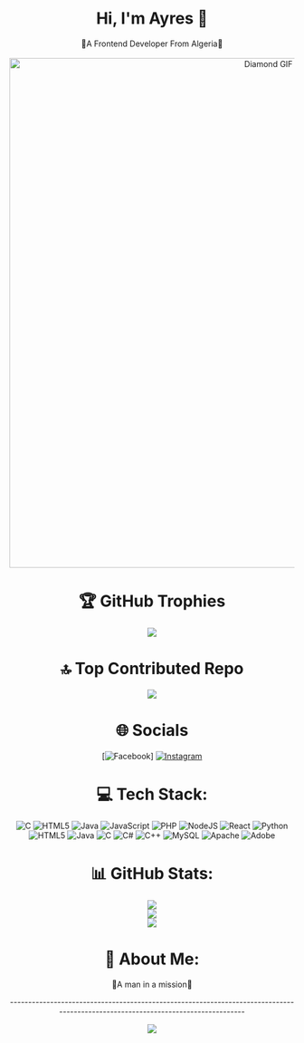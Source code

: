 <h1 align="center">Hi, I'm Ayres 👋</h1>
<div align="center">
  💎A Frontend  Developer From Algeria💎
</div>
<br>
                                         

<div align="center">
  <img src="https://i.pinimg.com/originals/5b/f4/00/5bf400ba325e910a51c8431c68e80df7.gif" alt="Diamond GIF" width="900px">
</div>

<h1 align="center">🏆 GitHub Trophies</h1>
<div align="center">
  
![](https://github-profile-trophy.vercel.app/?username=Ayres-Adel&theme=gitdimmed&no-frame=false&no-bg=true&margin-w=4)
</div>

<h1 align="center">🔝 Top Contributed Repo</h1>
<div align="center">
  
![](https://github-contributor-stats.vercel.app/api?username=Ayres-Adel&limit=5&theme=nord&combine_all_yearly_contributions=true)
</div>


<h1 align="center">🌐 Socials</h1>
<div align="center">
  
[![Facebook](https://img.shields.io/badge/Facebook-%231877F2.svg?logo=Facebook&logoColor=white)] [![Instagram](https://img.shields.io/badge/Instagram-%23E4405F.svg?logo=Instagram&logoColor=white)](https://instagram.com/x_ayres_x) 
</div>



<h1 align="center">💻 Tech Stack:</h1>
<div align="center">
  
![C](https://img.shields.io/badge/c-%2300599C.svg?style=for-the-badge&logo=c&logoColor=white) ![HTML5](https://img.shields.io/badge/html5-%23E34F26.svg?style=for-the-badge&logo=html5&logoColor=white) ![Java](https://img.shields.io/badge/java-%23ED8B00.svg?style=for-the-badge&logo=openjdk&logoColor=white) ![JavaScript](https://img.shields.io/badge/javascript-%23323330.svg?style=for-the-badge&logo=javascript&logoColor=%23F7DF1E) ![PHP](https://img.shields.io/badge/php-%23777BB4.svg?style=for-the-badge&logo=php&logoColor=white) ![NodeJS](https://img.shields.io/badge/node.js-6DA55F?style=for-the-badge&logo=node.js&logoColor=white) ![React](https://img.shields.io/badge/react-%2320232a.svg?style=for-the-badge&logo=react&logoColor=%2361DAFB) ![Python](https://img.shields.io/badge/python-3670A0?style=for-the-badge&logo=python&logoColor=ffdd54) ![HTML5](https://img.shields.io/badge/html5-%23E34F26.svg?style=for-the-badge&logo=html5&logoColor=white) ![Java](https://img.shields.io/badge/java-%23ED8B00.svg?style=for-the-badge&logo=openjdk&logoColor=white) ![C](https://img.shields.io/badge/c-%2300599C.svg?style=for-the-badge&logo=c&logoColor=white) ![C#](https://img.shields.io/badge/c%23-%23239120.svg?style=for-the-badge&logo=csharp&logoColor=white) ![C++](https://img.shields.io/badge/c++-%2300599C.svg?style=for-the-badge&logo=c%2B%2B&logoColor=white) ![MySQL](https://img.shields.io/badge/mysql-%2300000f.svg?style=for-the-badge&logo=mysql&logoColor=white) ![Apache](https://img.shields.io/badge/apache-%23D42029.svg?style=for-the-badge&logo=apache&logoColor=white) ![Adobe](https://img.shields.io/badge/adobe-%23FF0000.svg?style=for-the-badge&logo=adobe&logoColor=white)
</div>
<h1 align="center">📊 GitHub Stats:</h1>
<div align="center">
  
![](https://github-readme-stats.vercel.app/api?username=Ayres-Adel&theme=react&hide_border=false&include_all_commits=false&count_private=false)<br/>
![](https://github-readme-streak-stats.herokuapp.com/?user=Ayres-Adel&theme=react&hide_border=false)<br/>
![](https://github-readme-stats.vercel.app/api/top-langs/?username=Ayres-Adel&theme=react&hide_border=false&include_all_commits=false&count_private=false&layout=compact)
</div>



<h1 align="center">💫 About Me:</h1>

<p align="center">💎A man in a mission💎</p>
<div align="center">
---------------------------------------------------------------------------------------------------------------------------------
</div>

<div align="center">
  
[![](https://visitcount.itsvg.in/api?id=Ayres-Adel&icon=1&color=1)](https://visitcount.itsvg.in)
</div>

<!-- Proudly created with GPRM ( https://gprm.itsvg.in ) -->


